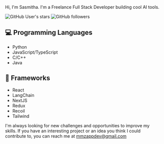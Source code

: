 Hi, I'm Sasmitha. I'm a Freelance Full Stack Developer building cool AI tools.

![GitHub User's stars](https://img.shields.io/github/stars/mmz-001?style=for-the-badge)
![GitHub followers](https://img.shields.io/github/followers/mmz-001?style=for-the-badge)

## 💻 Programming Languages

- Python
- JavaScript/TypeScript
- C/C++
- Java

## 🚀 Frameworks

- React
- LangChain
- NextJS
- Redux
- Recoil
- Tailwind

I'm always looking for new challenges and opportunities to improve my skills. If you have an interesting project or an idea you think I could contribute to, you can reach me at [mmzappdev@gmail.com](mailto:mmzappdev@gmail.com)
